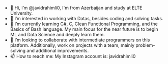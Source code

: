 - 👋 Hi, I’m @javidrahimli0, I'm from Azerbaijan and study at ELTE University.
- 👀 I’m interested in working with Datas, besides coding and solving tasks.
- 🌱 I’m currently learning C#, C, Clean Functional Programming, and the Basics of Bash language. My main focus for the near future is to begin ML and Data Science and deeply learn them.
- 💞️ I’m looking to collaborate with intermediate programmers on this platform. Additionally, work on projects with a team, mainly problem-solving and additional improvements.
- 📫 How to reach me: My Instagram account is: javidrahimli0

